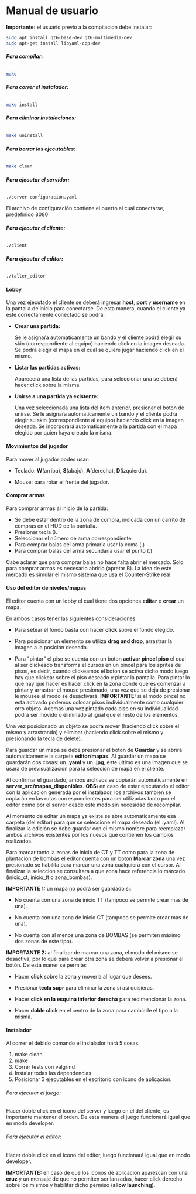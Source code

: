 # Manual de usuario

**Importante:** el usuario previo a la compilacion debe instalar:
```sh
sudo apt install qt6-base-dev qt6-multimedia-dev
sudo apt-get install libyaml-cpp-dev
```

###### **Para compilar:**
```sh
make
```
###### **Para correr el instalador:**
```sh
make install
```
###### **Para eliminar instalaciones:**
```sh
make uninstall
```
###### **Para borrar los ejecutables:**
```sh
make clean
```
###### **Para ejecutar el servidor:**
```sh
./server configuracion.yaml
```
El archivo de configuración contiene el puerto al cual conectarse, predefinido 8080

###### **Para ejecutar el cliente:**
```sh
./client
```

###### **Para ejecutar el editor:**
```sh
./taller_editor
```

#### Lobby
Una vez ejecutado el cliente se deberá ingresar **host**, **port** y **username** en la pantalla de inicio para conectarse. 
De esta manera, cuando el cliente ya este correctamente conectado se podrá:

- **Crear una partida:**

    Se le asignaŕa automaticamente un bando y el cliente podrá elegir su skin (correspondiente al equipo) haciendo click en la imagen deseada.
    Se podrá elegir el mapa en el cual se quiere jugar haciendo click en el mismo. 

- **Listar las partidas activas:**

    Aparecerá una lista de las partidas, para seleccionar una se deberá hacer click sobre la misma. 

- **Unirse a una partida ya existente:**

    Una vez seleccionada una lista del item anterior, presionar el boton de unirse. 
    Se le asignaŕa automaticamente un bando y el cliente podrá elegir su skin (correspondiente al equipo) haciendo click en la imagen deseada.
    Se incorporará automaticamente a la partida con el mapa elegido por quien haya creado la misma. 

#### Movimientos del jugador
Para mover al jugador podes usar:

- Teclado: **W**(arriba), **S**(abajo), **A**(derecha), **D**(izquierda). 

- Mouse: para rotar el frente del jugador. 

#### Comprar armas

Para comprar armas al inicio de la partida:
- Se debe estar dentro de la zona de compra, indicada con un carrito de compras en el HUD de la pantalla.
- Presionar tecla B.
- Seleccionar el número de arma correspondiente.
- Para comprar balas del arma primaria usar la coma (,)
- Para comprar balas del arma secundaria usar el punto (.)

Cabe aclarar que para comprar balas no hace falta abrir el mercado. Solo para comprar armas es necesario abrirlo (apretar B).
La idea de este mercado es simular el mismo sistema que usa el Counter-Strike real.

#### Uso del editor de niveles/mapas

El editor cuenta con un lobby el cual tiene dos opciones **editar** o **crear** un mapa.

En ambos casos tener las siguientes consideraciones:

- Para setear el fondo basta con hacer **click** sobre el fondo elegido. 

- Para posicionar un elemento se utiliza **drag and drop**, arrastrar la imagen a la posición deseada. 

- Para "pintar" el piso se cuenta con un boton **activar pincel piso** el cual al ser clickeado transforma el cursos en un pincel para los sprites de pisos, es decir, cuando clickeamos el boton se activa dicho modo luego hay que clickear sobre el piso deseado y pintar la pantalla. Para pintar lo que hay que hacer es hacer click en la zona donde queres comenzar a pintar y arrastrar el mouse presionado, una vez que se deja de presionar le mousee el modo se desactivará. 
**IMPORTANTE:** si el modo pincel no esta activado podemos colocar pisos individualmente como cualquier otro objeto. Ademas una vez pintado cada piso en su individualidad podrá ser movido o eliminado al igual que el resto de los elementos. 

Una vez posicionado un objeto se podrá mover (haciendo click sobre el mismo y arrastrando) y eliminar (haciendo click sobre el mismo y presionando la tecla de delete). 

Para guardar un mapa se debe presionar el boton de **Guardar** y se abrirá automaticamente la carpeta **editor/mapas**. Al guardar un mapa se guardarán dos cosas: un **.yaml** y un **.jpg**, este ultimo es una imagen que se usaŕa de previsualizacion para la seleccion de mapa en el cliente. 

Al confirmar el guardado, ambos archivos se copiarán automaticamente en **server_src/mapas_disponibles**. 
**OBS:** en caso de estar ejecutando el editor con la aplicacion generada por el instalador, los archivos tambien se copiarán en las rutas correspondientes para ser utilizadas tanto por el editor como por el server desde este modo sin necesidad de recompilar. 

Al momento de editar un mapa ya existe se abre automaticamente esa carpeta (del editor) para que se seleccione el mapa deseado (el .yaml). Al finalizar la edición se debe guardar con el mismo nombre para reemplazar ambos archivos existentes por los nuevos que contienen los cambios realizados. 

Para marcar tanto la zonas de inicio de CT y TT como para la zona de plantacion de bombas el editor cuenta con un boton **Marcar zona** una vez presionado se habilita para marcar una zona cualquiera con el cursor. Al finalizar la seleccion se consultara a que zona hace referencia lo marcado (inicio_ct, inicio_tt o zona_bombas). 

**IMPORTANTE 1:** un mapa no podrá ser guardado si:

- No cuenta con una zona de inicio TT (tampoco se permite crear mas de una).

- No cuenta con una zona de inicio CT (tampoco se permite crear mas de una).

- No cuenta con al menos una zona de BOMBAS (se permiten máximo dos zonas de este tipo).

**IMPORTANTE 2:** al finalizar de marcar una zona, el modo del mismo se desactiva, por lo que para crear otra zona se deberá volver a presionar el botón. De esta maner se permite:

- Hacer **click** sobre la zona y moverla al lugar que desees. 

- Presionar **tecla supr** para eliminar la zona si asi quisieras.

- Hacer **click en la esquina inferior derecha** para redimencionar la zona. 

- Hacer **doble click** en el centro de la zona para cambiarle el tipo a la misma.

#### Instalador

Al correr el debido comando el instalador hará 5 cosas:

1. make clean
2. make
3. Correr tests con valgrind
4. Instalar todas las dependencias
5. Posicionar 3 ejecutables en el escritorio con icono de aplicacion. 

###### Para ejecutar el juego: 

Hacer doble click en el icono del server y luego en el del cliente, es importante mantener el orden. De esta manera el juego funcionará igual que en modo developer. 

###### Para ejecutar el editor: 

Hacer doble click en el icono del editor, luego funcionará igual que en modo developer. 

**IMPORTANTE:** en caso de que los iconos de aplicacion aparezcan con una **cruz** y un mensaje de que no permiten ser lanzadas, hacer click derecho sobre los mismos y habilitar dicho permiso (**allow launching**).


